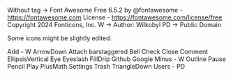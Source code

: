 Without tag -> Font Awesome Free 6.5.2 by @fontawesome - https://fontawesome.com License - https://fontawesome.com/license/free Copyright 2024 Fonticons, Inc.
W -> Author: Wilkobyl
PD -> Public Domain

Some icons might be slightly edited.

Add - W
ArrowDown
Attach
barstaggered
Bell
Check
Close
Comment
EllipsisVertical
Eye
Eyeslash
FillDrip
Github
Google
Minus - W
Outline
Pause
Pencil
Play
PlusMath
Settings
Trash
TriangleDown
Users - PD

